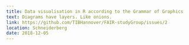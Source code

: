 ```yaml
---
title: Data visualisation in R according to the Grammar of Graphics
text: Diagrams have layers. Like onions.
link: https://github.com/TIBHannover/FAIR-studyGroup/issues/2
location: Schneiderberg
date: 2018-12-05
---
```

